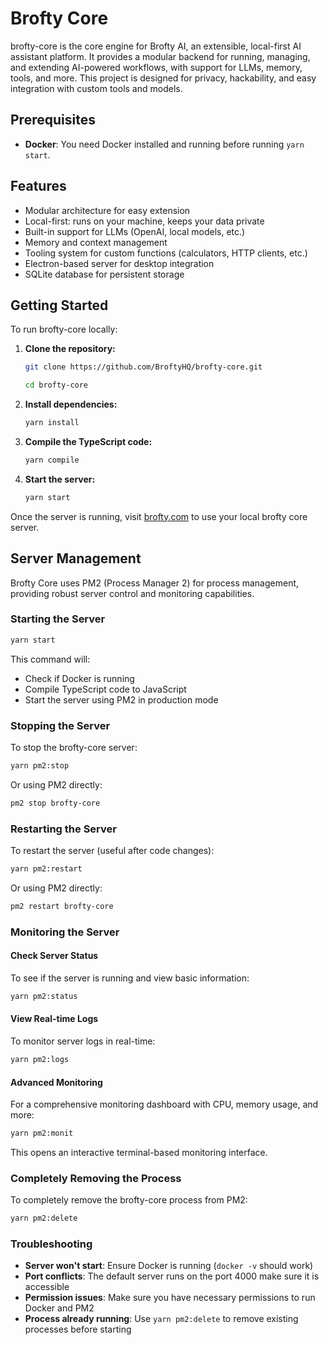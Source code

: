 # Brofty Core

brofty-core is the core engine for Brofty AI, an extensible, local-first AI assistant platform. It provides a modular backend for running, managing, and extending AI-powered workflows, with support for LLMs, memory, tools, and more. This project is designed for privacy, hackability, and easy integration with custom tools and models.

## Prerequisites
- **Docker**: You need Docker installed and running before running `yarn start`.

## Features

- Modular architecture for easy extension
- Local-first: runs on your machine, keeps your data private
- Built-in support for LLMs (OpenAI, local models, etc.)
- Memory and context management
- Tooling system for custom functions (calculators, HTTP clients, etc.)
- Electron-based server for desktop integration
- SQLite database for persistent storage


## Getting Started

To run brofty-core locally:

1. **Clone the repository:**
   ```sh
   git clone https://github.com/BroftyHQ/brofty-core.git
   
   cd brofty-core
   ```
2. **Install dependencies:**
   ```sh
   yarn install
   ```
3. **Compile the TypeScript code:**
   ```sh
   yarn compile
   ```
4. **Start the server:**
   ```sh
   yarn start
   ```

Once the server is running, visit [brofty.com](https://www.brofty.com) to use your local brofty core server.

## Server Management

Brofty Core uses PM2 (Process Manager 2) for process management, providing robust server control and monitoring capabilities.

### Starting the Server

```sh
yarn start
```

This command will:
- Check if Docker is running
- Compile TypeScript code to JavaScript
- Start the server using PM2 in production mode

### Stopping the Server

To stop the brofty-core server:

```sh
yarn pm2:stop
```

Or using PM2 directly:
```sh
pm2 stop brofty-core
```

### Restarting the Server

To restart the server (useful after code changes):

```sh
yarn pm2:restart
```

Or using PM2 directly:
```sh
pm2 restart brofty-core
```

### Monitoring the Server

#### Check Server Status
To see if the server is running and view basic information:

```sh
yarn pm2:status
```

#### View Real-time Logs
To monitor server logs in real-time:

```sh
yarn pm2:logs
```

#### Advanced Monitoring
For a comprehensive monitoring dashboard with CPU, memory usage, and more:

```sh
yarn pm2:monit
```

This opens an interactive terminal-based monitoring interface.

### Completely Removing the Process

To completely remove the brofty-core process from PM2:

```sh
yarn pm2:delete
```


### Troubleshooting

- **Server won't start**: Ensure Docker is running (`docker -v` should work)
- **Port conflicts**: The default server runs on the port 4000 make sure it is accessible
- **Permission issues**: Make sure you have necessary permissions to run Docker and PM2
- **Process already running**: Use `yarn pm2:delete` to remove existing processes before starting
